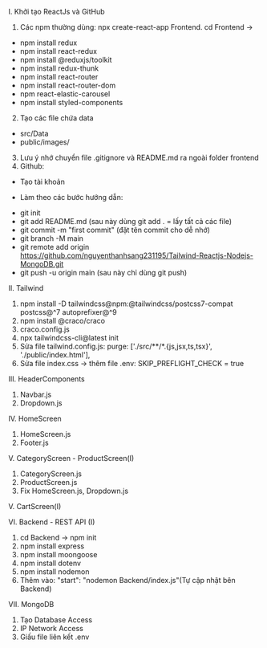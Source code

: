 I. Khởi tạo ReactJs và GitHub
1) Các npm thường dùng: npx create-react-app Frontend. cd Frontend ->
- npm install redux
- npm install react-redux
- npm install @reduxjs/toolkit
- npm install redux-thunk
- npm install react-router
- npm install react-router-dom
- npm react-elastic-carousel
- npm install styled-components
2) Tạo các file chứa data
- src/Data
- public/images/
3) Lưu ý nhớ chuyển file .gitignore và README.md ra ngoài folder frontend
4) Github:
- Tạo tài khoản
+ Làm theo các bước hướng dẫn:
- git init
- git add README.md (sau này dùng git add . = lấy tất cả các file)
- git commit -m "first commit" (đặt tên commit cho dễ nhớ)
- git branch -M main
- git remote add origin https://github.com/nguyenthanhsang231195/Tailwind-Reactjs-Nodejs-MongoDB.git
- git push -u origin main (sau này chỉ dùng git push)

II. Tailwind
1) npm install -D tailwindcss@npm:@tailwindcss/postcss7-compat postcss@^7 autoprefixer@^9
2) npm install @craco/craco
3) craco.config.js
4) npx tailwindcss-cli@latest init
5) Sửa file tailwind.config.js: purge: ['./src/**/*.{js,jsx,ts,tsx}', './public/index.html'],
6) Sửa file index.css -> thêm file .env: SKIP_PREFLIGHT_CHECK = true

III. HeaderComponents
1) Navbar.js
2) Dropdown.js

IV. HomeScreen
1) HomeScreen.js
2) Footer.js

V. CategoryScreen - ProductScreen(I)
1) CategoryScreen.js
2) ProductScreen.js
3) Fix HomeScreen.js, Dropdown.js

V. CartScreen(I)

VI. Backend - REST API (I)
1) cd Backend -> npm init
2) npm install express
3) npm install moongoose
4) npm install dotenv
5) npm install nodemon
6) Thêm vào: "start": "nodemon Backend/index.js"(Tự cập nhật bên Backend)

VII. MongoDB
1) Tạo Database Access
2) IP Network Access
3) Giấu file liên kết .env
